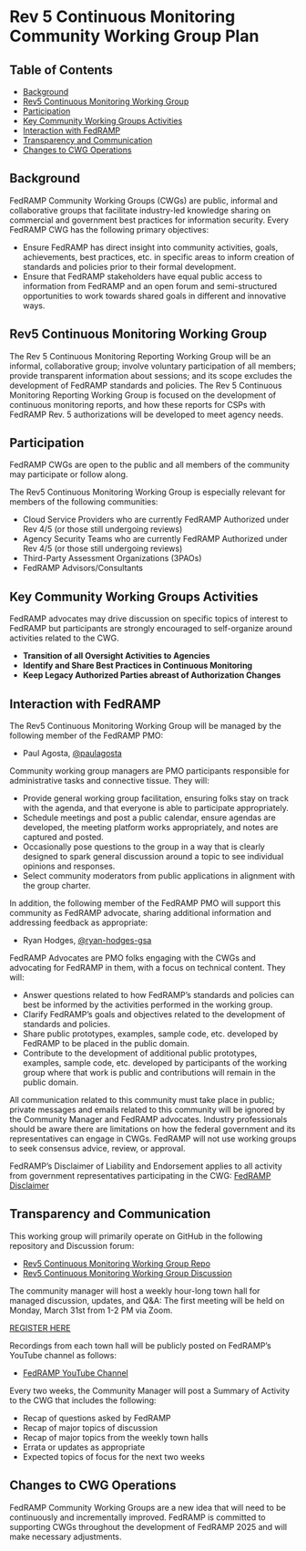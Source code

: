 # Rev 5 Continuous Monitoring Community Working Group Plan

## Table of Contents 
- [Background](#background)
- [Rev5 Continuous Monitoring Working Group](#rev5-continuous-monitoring-working-group)  
- [Participation](#participation)
- [Key Community Working Groups Activities](#key-community-working-groups-activities)
- [Interaction with FedRAMP](#interaction-with-fedramp)
- [Transparency and Communication](#transparency-and-communication)
- [Changes to CWG Operations](#changes-to-cwg-operations)

## Background
FedRAMP Community Working Groups (CWGs) are public, informal and collaborative groups that facilitate industry-led knowledge sharing on commercial and government best practices for information security. Every FedRAMP CWG has the following primary objectives:
- Ensure FedRAMP has direct insight into community activities, goals, achievements, best practices, etc. in specific areas to inform creation of standards and policies prior to their formal development.
- Ensure that FedRAMP stakeholders have equal public access to information from FedRAMP and an open forum and semi-structured opportunities to work towards shared goals in different and innovative ways.

## Rev5 Continuous Monitoring Working Group
The Rev 5 Continuous Monitoring Reporting Working Group will be an informal, collaborative group; involve voluntary participation of all members; provide transparent information about sessions; and its scope excludes the development of FedRAMP standards and policies. The Rev 5 Continuous Monitoring Reporting Working Group is focused on the development of continuous monitoring reports, and how these reports for CSPs with FedRAMP Rev. 5 authorizations will be developed to meet agency needs.

## Participation
FedRAMP CWGs are open to the public and all members of the community may participate or follow along. 

The Rev5 Continuous Monitoring Working Group is especially relevant for members of the following communities:
- Cloud Service Providers who are currently FedRAMP Authorized under Rev 4/5 (or those still undergoing reviews)
- Agency Security Teams who are currently FedRAMP Authorized under Rev 4/5 (or those still undergoing reviews)  
- Third-Party Assessment Organizations (3PAOs)
- FedRAMP Advisors/Consultants 

## Key Community Working Groups Activities
FedRAMP advocates may drive discussion on specific topics of interest to FedRAMP but participants are strongly encouraged to self-organize around activities related to the CWG.
  - **Transition of all Oversight Activities to Agencies**
  - **Identify and Share Best Practices in Continuous Monitoring**
  - **Keep Legacy Authorized Parties abreast of Authorization Changes**
    
## Interaction with FedRAMP
The Rev5 Continuous Monitoring Working Group will be managed by the following member of the FedRAMP PMO:
- Paul Agosta, [@paulagosta](https://www.github.com/paulagosta)

Community working group managers are PMO participants responsible for administrative tasks and connective tissue. They will:
  - Provide general working group facilitation, ensuring folks stay on track with the agenda, and that everyone is able to participate appropriately.
  - Schedule meetings and post a public calendar, ensure agendas are developed, the meeting platform works appropriately, and notes are captured and posted.
  - Occasionally pose questions to the group in a way that is clearly designed to spark general discussion around a topic to see individual opinions and responses.
  - Select community moderators from public applications in alignment with the group charter.

In addition, the following member of the FedRAMP PMO will support this community as FedRAMP advocate, sharing additional information and addressing feedback as appropriate:
- Ryan Hodges, [@ryan-hodges-gsa](https://www.github.com/ryan-hodges-gsa)

FedRAMP Advocates are PMO folks engaging with the CWGs and advocating for FedRAMP in them, with a focus on technical content. They will:
  - Answer questions related to how FedRAMP’s standards and policies can best be informed by the activities performed in the working group.
  - Clarify FedRAMP’s goals and objectives related to the development of standards and policies.
  - Share public prototypes, examples, sample code, etc. developed by FedRAMP to be placed in the public domain.
  - Contribute to the development of additional public prototypes, examples, sample code, etc. developed by participants of the working group where that work is public and contributions will remain in the public domain.

All communication related to this community must take place in public; private messages and emails related to this community will be ignored by the Community Manager and FedRAMP advocates. Industry professionals should be aware there are limitations on how the federal government and its representatives can engage in CWGs. FedRAMP will not use working groups to seek consensus advice, review, or approval. 

FedRAMP’s Disclaimer of Liability and Endorsement applies to all activity from government representatives participating in the CWG: [FedRAMP Disclaimer](https://fedramp.gov/disclaimer)

## Transparency and Communication
This working group will primarily operate on GitHub in the following repository and Discussion forum:
- [Rev5 Continuous Monitoring Working Group Repo](https://github.com/FedRAMP/rev5-continuous-monitoring)
- [Rev5 Continuous Monitoring Working Group Discussion](https://github.com/FedRAMP/rev5-continuous-monitoring/discussions)

The community manager will host a weekly hour-long town hall for managed discussion, updates, and Q&A:
The first meeting will be held on Monday, March 31st from 1-2 PM via Zoom.  

[REGISTER HERE](https://gsa.zoomgov.com/meeting/register/m39vhY_hSl6YRBwwpRPdgw)


Recordings from each town hall will be publicly posted on FedRAMP’s YouTube channel as follows:
- [FedRAMP YouTube Channel](https://www.youtube.com/c/FedRAMP)

Every two weeks, the Community Manager will post a Summary of Activity to the CWG that includes the following:
- Recap of questions asked by FedRAMP
- Recap of major topics of discussion
- Recap of major topics from the weekly town halls
- Errata or updates as appropriate
- Expected topics of focus for the next two weeks
  
## Changes to CWG Operations
FedRAMP Community Working Groups are a new idea that will need to be continuously and incrementally improved. FedRAMP is committed to supporting CWGs throughout the development of FedRAMP 2025 and will make necessary adjustments.

